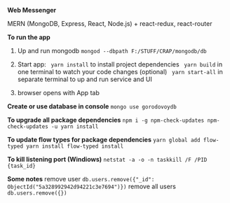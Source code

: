 **Web Messenger**

MERN (MongoDB, Express, React, Node.js) + react-redux, react-router


**To run the app**
1. Up and run mongodb
`
mongod --dbpath F:/STUFF/CRAP/mongodb/db
`
2. Start app:
`
yarn install`      to install project dependencies
`
yarn build`        in one terminal to watch your code changes (optional)
`
yarn start-all`    in separate terminal to up and run service and UI

3. browser opens with App tab


**Create or use database in console**
`
mongo
use gorodovoydb
`

**To upgrade all package dependencies**
`
npm i -g npm-check-updates
npm-check-updates -u
yarn install
`

**To update flow types for package dependencies**
`
yarn global add flow-typed
yarn install
flow-typed install
`

**To kill listening port (Windiows)**
`
netstat -a -o -n
taskkill /F /PID {task_id}
`


**Some notes**
remove user
`
db.users.remove({"_id": ObjectId("5a328992942d94221c3e7694")})
`
remove all users
`
db.users.remove({})
`
